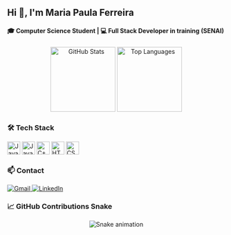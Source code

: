 <h2 align="left">Hi 👋, I'm Maria Paula Ferreira</h2>
<h4 align="left">🎓 Computer Science Student | 💻 Full Stack Developer in training (SENAI)</h4>

###

<div align="center">
  <img 
    src="https://github-readme-stats.vercel.app/api?username=MaryScript&show_icons=true&theme=github_dark&count_private=true&hide_border=false&locale=en" 
    height="150" 
    alt="GitHub Stats" 
  />
  <img 
    src="https://github-readme-stats.vercel.app/api/top-langs/?username=MaryScript&layout=compact&theme=github_dark&langs_count=6&hide_border=false" 
    height="150" 
    alt="Top Languages" 
  />
</div>

###

### 🛠 Tech Stack

<div align="left">
  <img src="https://cdn.jsdelivr.net/gh/devicons/devicon/icons/java/java-original.svg" height="30" alt="Java" />
  <img src="https://cdn.jsdelivr.net/gh/devicons/devicon/icons/javascript/javascript-original.svg" height="30" alt="JavaScript" />
  <img src="https://cdn.jsdelivr.net/gh/devicons/devicon/icons/cplusplus/cplusplus-original.svg" height="30" alt="C++" />
  <img src="https://cdn.jsdelivr.net/gh/devicons/devicon/icons/html5/html5-original.svg" height="30" alt="HTML5" />
  <img src="https://cdn.jsdelivr.net/gh/devicons/devicon/icons/css3/css3-original.svg" height="30" alt="CSS3" />
</div>

###

### 📫 Contact

<div align="left">
  <a href="mailto:mariap.sousa@undf.edu.br">
    <img src="https://img.shields.io/badge/Gmail-D14836?style=for-the-badge&logo=gmail&logoColor=white" alt="Gmail"/>
  </a>
  <a href="https://www.linkedin.com/in/maria-paula-ferreira321/" target="_blank">
    <img src="https://img.shields.io/badge/LinkedIn-0077B5?style=for-the-badge&logo=linkedin&logoColor=white" alt="LinkedIn"/>
  </a>
</div>

###

### 📈 GitHub Contributions Snake

<div align="center">
  <img src="https://raw.githubusercontent.com/maurodesouza/maurodesouza/output/snake.svg" alt="Snake animation" />
</div>


